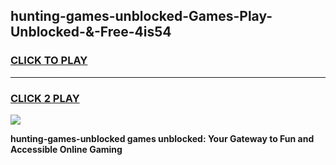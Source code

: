 
## hunting-games-unblocked-Games-Play-Unblocked-&-Free-4is54
<h3>
<a href="https://premium76.site?title=hunting-games-unblocked&ref=24A">CLICK TO PLAY</a></h3>
<hr>

<h3>
<a href="https://premium76.site?title=hunting-games-unblocked&ref=24A">CLICK 2 PLAY</a>
  
</h3>

<a href="https://premium76.site?title=hunting-games-unblocked&ref=24A"><img src="https://clearcache.store/games.png"></a>


**hunting-games-unblocked games unblocked: Your Gateway to Fun and Accessible Online Gaming**
